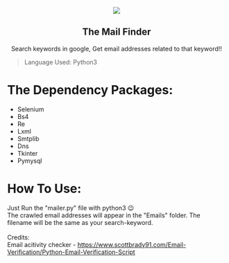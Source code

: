 <p align="center">
  <img src="https://github.com/AkibSadmanee/mailer/blob/master/Fig/logo.png">
  <br>
  <h2 align="center">The Mail Finder</h2>
</p>

<p align="center">
  Search keywords in google, Get email addresses related to that keyword!! 
</p>

> Language Used: Python3 <br>

# The Dependency Packages:
* Selenium
* Bs4
* Re
* Lxml
* Smtplib
* Dns
* Tkinter
* Pymysql

# How To Use:
Just Run the "mailer.py" file with python3 :wink:
<br>
The crawled email addresses will appear in the "Emails" folder. The filename will be the same as your search-keyword.
<br>
<br>
Credits:<br>
Email acitivity checker - https://www.scottbrady91.com/Email-Verification/Python-Email-Verification-Script


